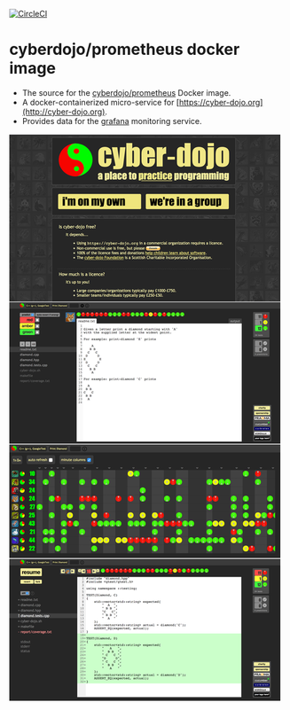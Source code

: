 
[![CircleCI](https://circleci.com/gh/cyber-dojo/prometheus.svg?style=svg)](https://circleci.com/gh/cyber-dojo/prometheus)

# cyberdojo/prometheus docker image

- The source for the [cyberdojo/prometheus](https://hub.docker.com/r/cyberdojo/prometheus/tags) Docker image.
- A docker-containerized micro-service for [https://cyber-dojo.org](http://cyber-dojo.org).
- Provides data for the [grafana](https://github.com/cyber-dojo/grafana) monitoring service.

![cyber-dojo.org home page](https://github.com/cyber-dojo/cyber-dojo/blob/master/shared/home_page_snapshot.png)
